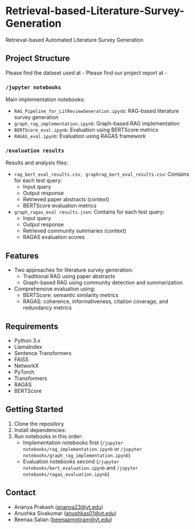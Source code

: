 # Retrieval-based-Literature-Survey-Generation

Retrieval-based Automated Literature Survey Generation

## Project Structure

Please find the dataset used at - 
Please find our project report at - 
### `/jupyter notebooks`
Main implementation notebooks:
- `RAG_Pipeline_for_LitReviewGeneration.ipynb`: RAG-based literature survey generation
- `graph_rag_implementation.ipynb`: Graph-based RAG implementation
- `BERTScore_eval.ipynb`: Evaluation using BERTScore metrics
- `RAGAS_eval.ipynb`: Evaluation using RAGAS framework

### `/evaluation results`
Results and analysis files:
- `rag_bert_eval_results.csv, graphrag_bert_eval_results.csv`: Contains for each test query:
  - Input query
  - Output response
  - Retrieved paper abstracts (context)
  - BERTScore evaluation metrics
- `graph_ragas_eval results.json`: Contains for each test query:
  - Input query
  - Output response
  - Retrieved community summaries (context)
  - RAGAS evaluation scores

## Features

- Two approaches for literature survey generation:
  - Traditional RAG using paper abstracts
  - Graph-based RAG using community detection and summarization
- Comprehensive evaluation using:
  - BERTScore: semantic similarity metrics
  - RAGAS: coherence, informativeness, citation coverage, and redundancy metrics

## Requirements

- Python 3.x
- LlamaIndex
- Sentence Transformers
- FAISS
- NetworkX
- PyTorch
- Transformers
- RAGAS
- BERTScore

## Getting Started

1. Clone the repository
2. Install dependencies:
3. Run notebooks in this order:
   - Implementation notebooks first (`/jupyter notebooks/rag_implementation.ipynb` or `/jupyter notebooks/graph_rag_implementation.ipynb`)
   - Evaluation notebooks second (`/jupyter notebooks/bert_evaluation.ipynb` and `/jupyter notebooks/ragas_evaluation.ipynb`)

## Contact

- Ananya Prakash (ananya23@vt.edu)
- Anushka Sivakumar (anushkas01@vt.edu)
- Beenaa Salian (beenaamotiram@vt.edu)
